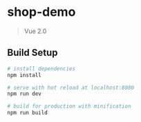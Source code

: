 # shop-demo

> Vue 2.0

## Build Setup

``` bash
# install dependencies
npm install

# serve with hot reload at localhost:8080
npm run dev

# build for production with minification
npm run build
```
